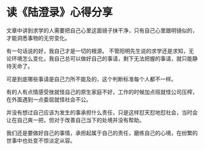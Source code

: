 # 读《陆澄录》心得分享

文章中讲到求学的人需要把自己心里这面镜子抹干净，只有自己心里跟明镜似的，才能洞悉事物的无穷变化。

有一句话说的好，我自己才是一切的根源。 不管阳明先生说的求学还是求知，无论环境怎么变化，我自己总可以做好自己的事请，剩下无法把握的事请，就只能静待天命了。

可是到底哪些事请是自己力所不能及的，这个判断标准每个人都不一样。

有的人有点情感受挫就怪自己的原生家庭不好，工作的时候加点班就怪公司压榨，在外面遇到一点委屈就怪社会不公。

并没有想过自己应该为发生的事承担什么责任，只是这样怼天怼地怼社会，当时会让在自己爽一把，但对于改善自己当下的处境并没有帮助。

我们还是要做好自己的事情，承担起属于自己的责任，磨练自己的心境，在纷繁的世事中也处变不惊淡定从容。
